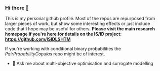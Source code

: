 ### Hi there 👋

This is my personal github profile. Most of the repos are repurposed from larger pieces of work, but show some interesting effects or just include code that I hope may be useful for others. 
**Please visit the main research homepage if you're here for details on the IS/ID project: https://github.com/ISIDLSHTM**

If you're working with conditional binary probabilities the <i>PairProbabilityCopulas</i> repo might be of interest.

- 💬 Ask me about multi-objective optimisation and surrogate modelling 

<!--
**John-H-B/John-H-B** is a ✨ _special_ ✨ repository because its `README.md` (this file) appears on your GitHub profile.

Here are some ideas to get you started:

- 🔭 I’m currently working on ...
- 🌱 I’m currently learning ...
- 👯 I’m looking to collaborate on ...
- 🤔 I’m looking for help with ...
- 💬 Ask me about ...
- 📫 How to reach me: ...
- 😄 Pronouns: ...
- ⚡ Fun fact: ...
-->
